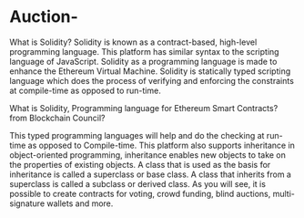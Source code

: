 # Auction-

What is Solidity? Solidity is known as a contract-based, high-level programming language. This platform has similar syntax to the scripting language of JavaScript. Solidity as a programming language is made to enhance the Ethereum Virtual Machine. Solidity is statically typed scripting language which does the process of verifying and enforcing the constraints at compile-time as opposed to run-time.

What is Solidity, Programming language for Ethereum Smart Contracts? from Blockchain Council?

This typed programming languages will help and do the checking at run-time as opposed to Compile-time. This platform also supports inheritance in object-oriented programming, inheritance enables new objects to take on the properties of existing objects. A class that is used as the basis for inheritance is called a superclass or base class. A class that inherits from a superclass is called a subclass or derived class. As you will see, it is possible to create contracts for voting, crowd funding, blind auctions, multi-signature wallets and more.
